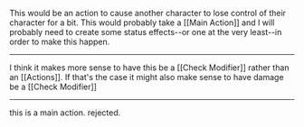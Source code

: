 This would be an action to cause another character to lose control of their character for a bit. This would probably take a [[Main Action]] and I will probably need to create some status effects--or one at the very least--in order to make this happen.

---

I think it makes more sense to have this be a [[Check Modifier]] rather than an [[Actions]]. If that's the case it might also make sense to have damage be a [[Check Modifier]]

---

this is a main action. rejected.